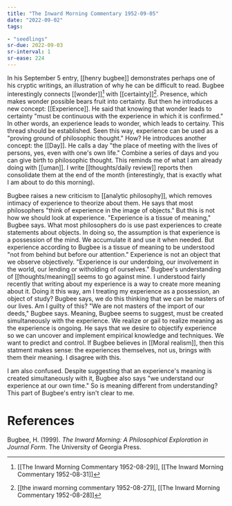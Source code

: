 ```yaml
---
title: "The Inward Morning Commentary 1952-09-05"
date: "2022-09-02"
tags:

- "seedlings"
sr-due: 2022-09-03
sr-interval: 1
sr-ease: 224
---
```


In his September 5 entry, [[henry bugbee]] demonstrates perhaps one of his cryptic writings, an illustration of why he can be difficult to read. Bugbee interestingly connects [[wonder]][^1] with [[certainty]][^2]. Presence, which makes wonder possible bears fruit into certainty. But then he introduces a new concept: [[Experience]]. He said that knowing that wonder leads to certainty "must be continuous with the experience in which it is confirmed." In other words, an experience leads to wonder, which leads to certainy. This thread should be established. Seen this way, experience can be used as a "proving ground of philosophic thought." How? He introduces another concept: the [[Day]]. He calls a day "the place of meeting with the lives of persons, yes, even with one's own life." Combine a series of days and you can give birth to philosophic thought. This reminds me of what I am already doing with [[uman]]. I write [[thoughts/daily review]] reports then consolidate them at the end of the month (interestingly, that is exactly what I am about to do this morning).

Bugbee raises a new criticism to [[analytic philosophy]], which removes intimacy of experience to theorize about them. He says that most philosophers "think of experience in the image of objects." But this is not how we should look at experience. "Experience is a tissue of meaning," Bugbee says. What most philosophers do is use past experiences to create statements about objects. In doing so, the assumption is that experience is a possession of the mind. We accumulate it and use it when needed. But experience according to Bugbee is a tissue of meaning to be understood "not from behind but before our attention." Experience is not an object that we observe objectively. "Experience is our underdoing, our involvement in the world, our lending or witholding of ourselves." Bugbee's understanding of [[thoughts/meaning]] seems to go against mine. I understood fairly recently that writing about my experience is a way to create more meaning about it. Doing it this way, am I treating my experience as a possession, an object of study? Bugbee says, we do this thinking that we can be masters of our lives. Am I guilty of this? "We are not masters of the import of our deeds," Bugbee says. Meaning, Bugbee seems to suggest, must be created simultaneously with the experience. We realize or gail to realize meaning as the experience is ongoing. He says that we desire to objectify experience so we can uncover and implement empirical knowledge and techniques. We want to predict and control. If Bugbee believes in [[Moral realism]], then this statment makes sense: the experiences themselves, not us, brings with them their meaning. I disagree with this.

I am also confused. Despite suggesting that an experience's meaning is created simultaneously with it, Bugbee also says "we understand our experience at our own time." So is meaning different from understanding? This part of Bugbee's entry isn't clear to me.

# References

Bugbee, H. (1999). _The Inward Morning: A Philosophical Exploration in Journal Form_. The University of Georgia Press.

[^1]:  [[The Inward Morning Commentary 1952-08-29]], [[The Inward Morning Commentary 1952-08-31]]
[^2]: [[the inward morning commentary 1952-08-27]], [[The Inward Morning Commentary 1952-08-28]]
